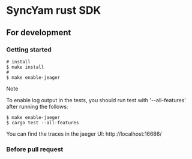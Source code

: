 # SyncYam rust SDK

## For development
### Getting started

```shell
# install 
$ make install
# 
$ make enable-jeager 
```
> [!NOTE]
> To enable log output in the tests, you should run test with '--all-features' after running the follows:

```shell
$ make enable-jaeger
$ cargo test --all-features 
```
You can find the traces in the jaeger UI: http://localhost:16686/

### Before pull request
